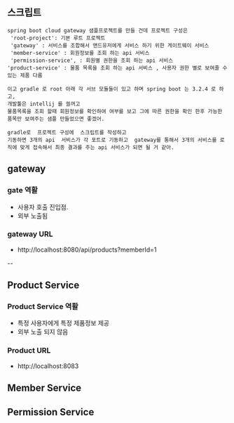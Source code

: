 
## 스크립트
``` 
spring boot cloud gateway 샘플프로젝트를 만들 건데 프로젝트 구성은 
 'root-project': 기본 루트 프로젝트
 'gateway' : 서비스를 조합해서 앤드유저에게 서비스 하기 위한 게이트웨이 서비스
 'member-service' : 회원정보를 조회 하는 api 서비스
 'permission-service', : 회원별 권한을 조회 하는 api 서비스
'product-service' : 물품 목록을 조회 하는 api 서비스 , 사용자 권한 별로 보여줄 수 있는 제품 다름

이고 gradle 로 root 아래 각 서브 모듈들이 있고 하며 spring boot 는 3.2.4 로 하고, 
개발툴은 intellij 를 쓸꺼고 
물품목록을 조회 할때 회원정보를 확인하여 여부를 보고 그에 따른 권한을 확인 한후 가능한 품목만 보여주는 샘플 만들었으면 좋겠어. 

gradle로  프로젝트 구성에  스크립트를 작성하고 
기동하면 3개의 api  서비스가 각 포트로 기동하고  gateway를 통해서 3개의 서비스를 로직에 맞게 접속해서 최종 결과를 주는 api 서비스가 되면 될 거 같아.
```

## gateway 
### gate 역활 
 - 사용자 호출 진입점.
 - 외부 노출됨
### gateway URL
- http://localhost:8080/api/products?memberId=1

-- 

## Product Service
### Product Service 역활
- 특정 사용자에게 특정 제품정보 제공
- 외부 노출 되지 않음

### Product URL
- http://localhost:8083 

## Member Service

## Permission Service

